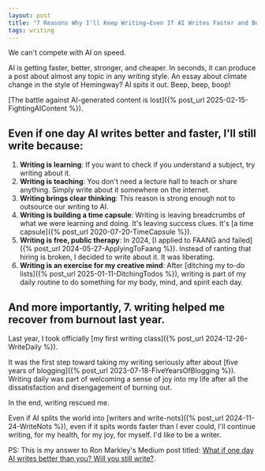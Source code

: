 ```yaml
---
layout: post
title: "7 Reasons Why I'll Keep Writing—Even If AI Writes Faster and Better"
tags: writing
---
```


We can't compete with AI on speed.

AI is getting faster, better, stronger, and cheaper. In seconds, it can produce a post about almost any topic in any writing style. An essay about climate change in the style of Hemingway? AI spits it out. Beep, beep, boop!

[The battle against AI-generated content is lost]({% post_url 2025-02-15-FightingAIContent %}).

## Even if one day AI writes better and faster, I'll still write because:

1. **Writing is learning**: If you want to check if you understand a subject, try writing about it.
2. **Writing is teaching**: You don't need a lecture hall to teach or share anything. Simply write about it somewhere on the internet. 
3. **Writing brings clear thinking**: This reason is strong enough not to outsource our writing to AI.
4. **Writing is building a time capsule**: Writing is leaving breadcrumbs of what we were learning and doing. It's leaving success clues. It's [a time capsule]({% post_url 2020-07-20-TimeCapsule %}).
5. **Writing is free, public therapy**: In 2024, [I applied to FAANG and failed]({% post_url 2024-05-27-ApplyingToFaang %}). Instead of ranting that hiring is broken, I decided to write about it. It was liberating.
6. **Writing is an exercise for my creative mind**: After [ditching my to-do lists]({% post_url 2025-01-11-DitchingTodos %}), writing is part of my daily routine to do something for my body, mind, and spirit each day.

## And more importantly, 7. writing helped me recover from burnout last year.

Last year, I took officially [my first writing class]({% post_url 2024-12-26-WriteDaily %}).

It was the first step toward taking my writing seriously after about [five years of blogging]({% post_url 2023-07-18-FiveYearsOfBlogging %}). Writing daily was part of welcoming a sense of joy into my life after all the dissatisfaction and disengagement of burning out.

In the end, writing rescued me.

Even if AI splits the world into [writers and write-nots]({% post_url 2024-11-24-WriteNots %}), even if it spits words faster than I ever could, I'll continue writing, for my health, for my joy, for myself. I'd like to be a writer.

PS: This is my answer to Ron Markley's Medium post titled: [What if one day AI writes better than you? Will you still write?](https://ronwayjourney.medium.com/what-if-one-day-ai-writes-better-than-you-will-you-still-write-1ac74803ebb3).

